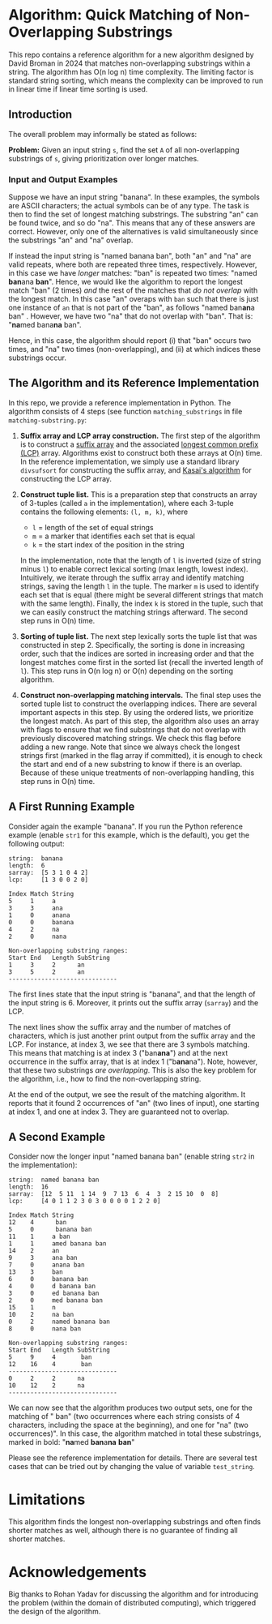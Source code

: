
# Algorithm: Quick Matching of Non-Overlapping Substrings

This repo contains a reference algorithm for a new algorithm designed
by David Broman in 2024 that matches non-overlapping substrings within
a string. The algorithm has O(n log n) time complexity. The limiting factor is standard string sorting, which means the complexity can be improved to run in linear time if linear time sorting is used.

## Introduction

The overall problem may informally be stated as follows:

**Problem:** Given an input string `s`, find the set `A` of all non-overlapping substrings of `s`, giving prioritization over longer matches.

### Input and Output Examples

Suppose we have an input string "banana". In these examples, the symbols are ASCII characters; the actual symbols can be of any type. The task is then to find the set of longest matching substrings. The substring "an" can be found twice, and so do "na". This means that any of these answers are correct. However, only one of the alternatives is valid simultaneously since the substrings "an" and "na" overlap.

If instead the input string is "named banana ban", both "an" and "na" are valid repeats, where both are repeated three times, respectively. However, in this case we have *longer* matches: "ban" is repeated two times: "named **ban**ana **ban**". Hence, we would like the algorithm to report the longest match "ban" (2 times) *and* the rest of the matches that *do not overlap* with the longest match. In this case "an" overaps with `ban` such that there is just one instance of `an` that is not part of the "ban", as follows "named ban**an**a ban" . However, we have two "na" that do not overlap with "ban". That is: "**na**med bana**na** ban".

Hence, in this case, the algorithm should report (i) that "ban" occurs two times, and "na" two times (non-overlapping), and (ii) at which indices these substrings occur.

## The Algorithm and its Reference Implementation

In this repo, we provide a reference implementation in Python. The algorithm consists of 4 steps (see function `matching_substrings` in file `matching-substring.py`:

1. **Suffix array and LCP array construction.** The first step of the algorithm is to construct a [suffix array](https://en.wikipedia.org/wiki/Suffix_array) and the associated [longest common prefix (LCP)](https://en.wikipedia.org/wiki/LCP_array) array. Algorithms exist to construct both these arrays at O(n) time. In the reference implementation, we simply use a standard library `divsufsort` for constructing the suffix array, and [Kasai's algorithm](https://link.springer.com/chapter/10.1007/3-540-48194-X_17) for constructing the LCP array.

2. **Construct tuple list.** This is a preparation step that constructs an array of 3-tuples (called `a` in the implementation), where each 3-tuple contains the following elements: `(l, m, k)`, where
   * `l` = length of the set of equal strings
   * `m` = a marker that identifies each set that is equal
   * `k` = the start index of the position in the string

   In the implementation, note that the length of `l` is inverted (size of string minus `l`) to enable correct lexical sorting (max length, lowest index). Intuitively, we iterate through the suffix array and identify matching strings, saving the length `l` in the tuple. The marker `m` is used to identify each set that is equal (there might be several different strings that match with the same length). Finally, the index `k` is stored in the tuple, such that we can easily construct the matching strings afterward. The second step runs in O(n) time.

3. **Sorting of tuple list.** The next step lexically sorts the tuple list that was constructed in step 2. Specifically, the sorting is done in increasing order, such that the indices are sorted in increasing order and that the longest matches come first in the sorted list (recall the inverted length of `l`). This step runs in O(n log n) or O(n) depending on the sorting algorithm.

4. **Construct non-overlapping matching intervals.** The final step uses the sorted tuple list to construct the overlapping indices. There are several important aspects in this step. By using the ordered lists, we prioritize the longest match. As part of this step, the algorithm also uses an array with flags to ensure that we find substrings that do not overlap with previously discovered matching strings. We check this flag before adding a new range. Note that since we always check the longest strings first (marked in the flag array if committed), it is enough to check the start and end of a new substring to know if there is an overlap. Because of these unique treatments of non-overlapping handling, this step runs in O(n) time.

## A First Running Example

Consider again the example "banana". If you run the Python reference example (enable `str1` for this example, which is the default), you get the following output:

```
string:  banana
length:  6
sarray:  [5 3 1 0 4 2]
lcp:     [1 3 0 0 2 0]

Index Match String
5     1     a
3     3     ana
1     0     anana
0     0     banana
4     2     na
2     0     nana

Non-overlapping substring ranges:
Start End   Length SubString
1     3     2      an
3     5     2      an
------------------------------

```
The first lines state that the input string is "banana", and that the length of the input string is 6. Moreover, it prints out the suffix array (`sarray`) and the LCP.

The next lines show the suffix array and the number of matches of characters, which is just another print output from the suffix array and the LCP. For instance, at index 3, we see that there are 3 symbols matching. This means that matching is at index 3 ("ban**ana**") and at the next occurrence in the suffix array, that is at index 1 ("b**ana**na"). Note, however, that these two substrings *are overlapping*. This is also the key problem for the algorithm, i.e., how to find the non-overlapping string.

At the end of the output, we see the result of the matching algorithm. It reports that it found 2 occurrences of "an" (two lines of input), one starting at index 1, and one at index 3. They are guaranteed not to overlap.

## A Second Example

Consider now the longer input "named banana ban" (enable string `str2` in the implementation):

```
string:  named banana ban
length:  16
sarray:  [12  5 11  1 14  9  7 13  6  4  3  2 15 10  0  8]
lcp:     [4 0 1 1 2 3 0 3 0 0 0 0 1 2 2 0]

Index Match String
12    4      ban
5     0      banana ban
11    1     a ban
1     1     amed banana ban
14    2     an
9     3     ana ban
7     0     anana ban
13    3     ban
6     0     banana ban
4     0     d banana ban
3     0     ed banana ban
2     0     med banana ban
15    1     n
10    2     na ban
0     2     named banana ban
8     0     nana ban

Non-overlapping substring ranges:
Start End   Length SubString
5     9     4       ban
12    16    4       ban
------------------------------
0     2     2      na
10    12    2      na
------------------------------
```

We can now see that the algorithm produces two output sets, one for the matching of " ban" (two occurrences where each string consists of 4 characters, including the space at the beginning), and one for "na" (two occurrences)". In this case, the algorithm matched in total these substrings, marked in bold: "**na**med **ban**a**na** **ban**"

Please see the reference implementation for details. There are several test cases that can be tried out by changing the value of variable `test_string`.

# Limitations

This algorithm finds the longest non-overlapping substrings and often finds shorter matches as well, although there is no guarantee of finding all shorter matches.

# Acknowledgements

Big thanks to Rohan Yadav for discussing the algorithm and for introducing
the problem (within the domain of distributed computing), which
triggered the design of the algorithm.
